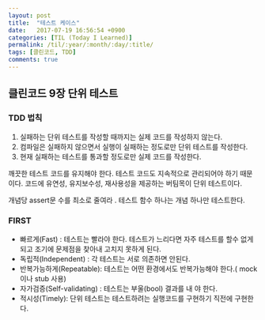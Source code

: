 ```yaml
---
layout: post
title:  "테스트 케이스"
date:   2017-07-19 16:56:54 +0900
categories: [TIL (Today I Learned)]
permalink: /til/:year/:month/:day/:title/
tags: [클린코드, TDD]
comments: true
---
```



## 클린코드 9장 단위 테스트
### TDD 법칙
1. 실패하는 단위 테스트를 작성할 때까지는 실제 코드를 작성하지 않는다.
2. 컴파일은 실패하지 않으면서 실행이 실패하는 정도로만 단위 테스트를 작성한다.
3. 현재 실패하는 테스트를 통과할 정도로만 실제 코드를 작성한다.

깨끗한 테스트 코드를 유지해야 한다. 테스트 코드도 지속적으로 관리되어야 하기 때문이다.
코드에 유연성, 유지보수성, 재사용성을 제공하는 버팀목이 단위 테스트이다.

개념당 assert문 수를 최소로 줄여라 .
테스트 함수 하나는 개념 하나만 테스트한다.

### FIRST
- 빠르게(Fast) : 테스트는 빨라야 한다. 테스트가 느리다면 자주 테스트를 할수 없게 되고 조기에 문제점을 찾아내 고치지 못하게 된다.
- 독립적(Independent) : 각 테스트는 서로 의존하면 안된다.
- 반복가능하게(Repeatable): 테스트는 어떤 환경에서도 반복가능해야 한다.( mock 이나 stub 사용)
- 자가검증(Self-validating) : 테스트는 부울(bool) 결과를 내 야 한다.
- 적시성(Timely): 단위 테스트는 테스트하려는 실행코드를 구현하기 직전에 구현한다.
